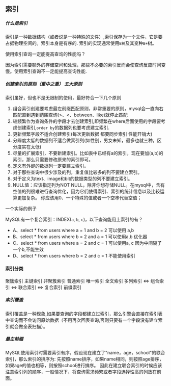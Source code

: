 ## 索引

##### 什么是索引 

索引是一种数据结构（或者说是一种特殊的文件）,索引保存为一个文件，它是要占据物理空间的。索引本身是有序的.
索引的实现通常使用`B树`及其变种`B+`树。

使用索引查询一定能提高查询的性能吗？

因为索引需要额外的存储空间和处理，那些不必要的索引反而会使查询反应时间变慢。使用索引查询不一定能提高查询性能.

##### 创建索引的原则（重中之重） 五大原则
    
索引虽好，但也不是无限制的使用，最好符合一下几个原则

 1. 组合索引创建要考虑最左前缀匹配原则，非常重要的原则，mysql会一直向右匹配直到遇到范围查询(>、<、between、like)就停止匹配
 2. 较频繁作为查询条件的字段才去创建索引,即频繁在where后面使用的字段要考虑创建索引,`order by`的数据列也要考虑建立索引.
 3. 更新频繁字段不适合创建索引(每次更新数据 都要同步索引 性能开销大)
 4. 分辨度太低的数据列不适合做索引列(如性别，男女未知，最多也就三种，区分度实在太低)
 5. 尽量的扩展索引，不要新建索引。比如表中已经有a的索引，现在要加(a,b)的索引，那么只需要修改原来的索引即可。
 6. 定义有外键的数据列一定要建立索引。
 7. 对于那些查询中很少涉及的列，重复值比较多的列不要建立索引。
 8. 对于定义为text、image和bit的数据类型的列不要建立索引。
 9. NULL值：应该指定列为NOT NULL，除非你想存储NULL。在mysql中，含有空值的列很难进行查询优化，因为它们使得索引、索引的统计信息以及比较运算更加复杂。
 你应该用0、一个特殊的值或者一个空串代替空值；

一个实际的例子

MySQL有一个复合索引：INDEX(`a`, `b`, `c`)，以下查询能用上索引的有？

 - A、select * from users where a = 1 and b = 2    可以使用 a,b
 - B、select * from users where b = 2 and a = 1    可以使用a,b 优化器
 - C、select * from users where a = 2 and c = 1    可以使用a, c 因为中间隔了一个b,不能生效
 - D、select * from users where b = 2 and c = 1    不能使用索引


#### 索引分类

聚簇索引
    主键索引
非聚簇索引
    普通索引
    唯一索引
    全文索引
    多列索引 <=> 组合索引 <=> 联合索引 <=> 复合索引
    前缀索引

##### 索引覆盖

索引覆盖是一种现象,如果要查询的字段都建立过索引，那么引擎会直接在索引表中查询而不会访问原始数据（不用再次回表查询,否则只要有一个字段没有建立索引就会做全表扫描）。

##### 最左前缀

MySQL使用索引时需要索引有序，假设现在建立了"name，age，school"的联合索引，那么索引的排序为: 
先按照name排序，如果name相同，则按照age排序，如果age的值也相等，则按照school进行排序。
因此在建立联合索引的时候应该注意索引列的顺序，一般情况下，将查询需求频繁或者字段选择性高的列放在前面。
